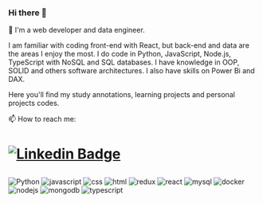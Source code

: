 ### Hi there 👋
💬 I'm a web developer and data engineer.
 
I am familiar with coding front-end with React, but back-end and data are the areas I enjoy the most.
I do code in Python, JavaScript, Node.js, TypeScript with NoSQL and SQL databases. 
I have knowledge in OOP, SOLID and others software architectures.
I also have skills on Power Bi and DAX.

Here you'll find my study annotations, learning projects and personal projects codes.  

📫 How to reach me:

# [![Linkedin Badge](https://img.shields.io/badge/-LinkedIn-0077B5?style=for-the-badge&logo=linkedin&logoColor=white-blue?style=flat-square&logo=Linkedin&logoColor=white&link=https://www.linkedin.com/in/breno-matiass/)](https://www.linkedin.com/in/breno-matiass/)


##
![Python](https://img.shields.io/badge/python-3670A0?style=for-the-badge&logo=python&logoColor=ffdd54)
![javascript](https://user-images.githubusercontent.com/85755031/147395430-eff1feb9-86be-4abc-b908-ce64d5743e40.jpg)
![css](https://user-images.githubusercontent.com/85755031/147395419-b4f459e4-62c6-4112-a802-2018308ac887.jpg)
![html](https://user-images.githubusercontent.com/85755031/147395429-a9104f35-c600-40b3-80bc-fa38805aced4.jpg)
![redux](https://user-images.githubusercontent.com/85755031/147395433-3a43caa5-8b66-41a6-9aba-124678c303f4.jpg)
![react](https://user-images.githubusercontent.com/85755031/147395432-d29a3967-b9c1-4580-81fa-e6ad338f7bda.jpg)
![mysql](https://user-images.githubusercontent.com/85755031/147395431-696ee7dd-1e82-4d7d-be87-d3f1ad53ee69.jpg)
![docker](https://user-images.githubusercontent.com/85755031/147395428-f5f7f77f-141d-48ad-b1a2-872f25672b7d.jpg)
![nodejs](https://img.shields.io/badge/Node.js-43853D?style=for-the-badge&logo=node.js&logoColor=white)
![mongodb](https://img.shields.io/badge/MongoDB-4EA94B?style=for-the-badge&logo=mongodb&logoColor=white)
![typescript](https://img.shields.io/badge/TypeScript-007ACC?style=for-the-badge&logo=typescript&logoColor=white)

 
<!--
**brenoMatias/brenoMatias** is a ✨ _special_ ✨ repository because its `README.md` (this file) appears on your GitHub profile.

Here are some ideas to get you started:a

- 🔭 I’m currently working on ...
- 🌱 I’m currently learning ...
- 👯 I’m looking to collaborate on ...
- 🤔 I’m looking for help with ...
- 💬 Ask me about ...
- 📫 How to reach me: ...
- 😄 Pronouns: ...
- ⚡ Fun fact: ...
-->
